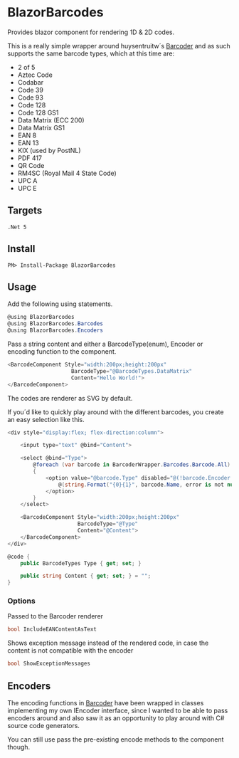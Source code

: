 # BlazorBarcodes
 
Provides blazor component for rendering 1D & 2D codes. 

This is a really simple wrapper around huysentruitw´s [Barcoder](https://github.com/huysentruitw/barcoder) and as such supports the same barcode types, which at this time are:

* 2 of 5
* Aztec Code
* Codabar
* Code 39
* Code 93
* Code 128
* Code 128 GS1
* Data Matrix (ECC 200)
* Data Matrix GS1
* EAN 8
* EAN 13
* KIX (used by PostNL)  
* PDF 417
* QR Code
* RM4SC (Royal Mail 4 State Code)
* UPC A
* UPC E

## Targets

    .Net 5

## Install

    PM> Install-Package BlazorBarcodes

## Usage

Add the following using statements.
```csharp
@using BlazorBarcodes
@using BlazorBarcodes.Barcodes
@using BlazorBarcodes.Encoders
```

Pass a string content and either a BarcodeType(enum), Encoder or encoding function to the component.
```csharp
<BarcodeComponent Style="width:200px;height:200px"
                    BarcodeType="@BarcodeTypes.DataMatrix"
                    Content="Hello World!">
</BarcodeComponent>
```
The codes are renderer as SVG by default.

If you´d like to quickly play around with the different barcodes, you create an easy selection like this.

```csharp
<div style="display:flex; flex-direction:column">

    <input type="text" @bind="Content">

    <select @bind="Type">
        @foreach (var barcode in BarcoderWrapper.Barcodes.Barcode.All)
        {
            <option value="@barcode.Type" disabled="@(!barcode.Encoder.CanEncode(Content, out string error))">
                @(string.Format("{0}{1}", barcode.Name, error is not null ? $": {error}" : ""))
            </option>
        }
    </select>

    <BarcodeComponent Style="width:200px;height:200px"
                      BarcodeType="@Type"
                      Content="@Content">
    </BarcodeComponent>
</div>

@code {
    public BarcodeTypes Type { get; set; }

    public string Content { get; set; } = "";
}
```

### Options

Passed to the Barcoder renderer
```csharp
bool IncludeEANContentAsText
```

Shows exception message instead of the rendered code, in case the content is not compatible with the encoder
```csharp
bool ShowExceptionMessages
```

## Encoders
The encoding functions in [Barcoder](https://github.com/huysentruitw/barcoder) have been wrapped in classes implementing my own IEncoder interface, since I wanted to be able to pass encoders around and also saw it as an opportunity to play around with C# source code generators.

You can still use pass the pre-existing encode methods to the component though.

